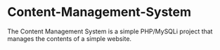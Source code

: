 # Content-Management-System
The Content Management System is a simple PHP/MySQLi project that manages the contents of a simple website.
